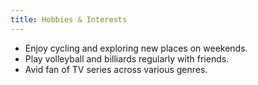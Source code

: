 ```yaml
---
title: Hobbies & Interests
---
```

- Enjoy cycling and exploring new places on weekends.
- Play volleyball and billiards regularly with friends.
- Avid fan of TV series across various genres.
